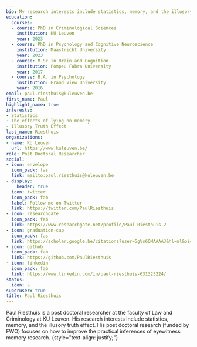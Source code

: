 ```yaml
---
bio: My research interests include statistics, memory, and the illusory truth effect.
education:
  courses:
  - course: PhD in Criminological Sciences
    institution: KU Leuven
    year: 2023
  - course: PhD in Psychology and Cognitive Neuroscience
    institution: Maastricht University
    year: 2023
  - course: M.Sc in Brain and Cognition
    institution: Pompeu Fabra University
    year: 2017
  - course: B.A. in Psychology
    institution: Grand View University
    year: 2016
email: paul.riesthuis@kuleuven.be
first_name: Paul
highlight_name: true
interests:
- Statistics
- The effects of lying on memory
- Illusory Truth Effect
last_name: Riesthuis
organizations:
- name: KU Leuven
  url: https://www.kuleuven.be/
role: Post Doctoral Researcher
social:
- icon: envelope
  icon_pack: fas
  link: mailto:paul.riesthuis@kuleuven.be
- display:
    header: true
  icon: twitter
  icon_pack: fab
  label: Follow me on Twitter
  link: https://twitter.com/PaulRiesthuis
- icon: researchgate
  icon_pack: fab
  link: https://www.researchgate.net/profile/Paul-Riesthuis-2 
- icon: graduation-cap
  icon_pack: fas
  link: https://scholar.google.be/citations?user=5gVs6QMAAAAJ&hl=nl&oi=ao
- icon: github
  icon_pack: fab
  link: https://github.com/PaulRiesthuis
- icon: linkedin
  icon_pack: fab
  link: https://www.linkedin.com/in/paul-riesthuis-631323224/
status:
  icon: ☕️
superuser: true
title: Paul Riesthuis
---
```


Paul Riesthuis is a post doctoral researcher at the faculty of Law and Criminology at KU Leuven. His research interests include statistics, memory, and the illusory truth effect. His post doctoral research (funded by FWO) focuses on how to improve the practical inferences of eyewitness memory research. 
{style="text-align: justify;"}
